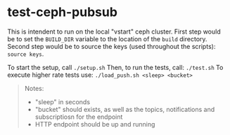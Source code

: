 # test-ceph-pubsub
This is intendent to run on the local "vstart" ceph cluster.
First step would be to set the ```BUILD_DIR``` variable to the location of the ```build``` directory.
Second step would be to source the keys (used throughout the scripts): ```source keys```.

To start the setup, call ```./setup.sh```
Then, to run the tests, call: ```./test.sh```
To execute higher rate tests use: ```./load_push.sh <sleep> <bucket>```
> Notes:
> - "sleep" in seconds
> - "bucket" should exists, as well as the topics, notifications and subscriptiosn for the endpoint
> - HTTP endpoint should be up and running


